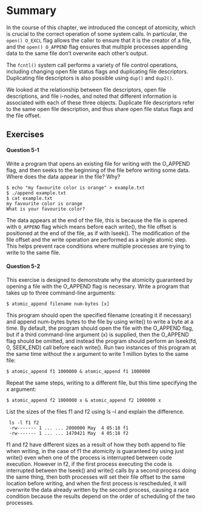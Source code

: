 # Summary

In the course of this chapter, we introduced the concept of atomicity, which is crucial to the correct operation of some system calls. In particular, the `open() O_EXCL` flag allows the caller to ensure that it is the creator of a file, and the `open() O_APPEND` flag ensures that multiple processes appending data to the same file don’t overwrite each other’s output.

The `fcntl()` system call performs a variety of file control operations, including changing open file status flags and duplicating file descriptors. Duplicating file descriptors is also possible using `dup()` and `dup2()`.

We looked at the relationship between file descriptors, open file descriptions, and file i-nodes, and noted that different information is associated with each of these three objects. Duplicate file descriptors refer to the same open file description, and thus share open file status flags and the file offset.

## Exercises
#### Question 5-1
Write a program that opens an existing file for writing with the O_APPEND flag, and then seeks to the beginning of the file before writing some data. Where does the data appear in the file? Why?
  ```
  $ echo "my favourite color is orange" > example.txt
  $ ./append example.txt
  $ cat example.txt
  my favourite color is orange
  What is your favourite color?
  ```
  The data appears at the end of the file, this is because the file is opened with `O_APPEND` flag which means before each write(), the file offset is positioned at the end of the file, as if with lseek(). The modification of the file offset and the write operation are performed as a single atomic step. This helps prevent race conditions where multiple processes are trying to write to the same file.

#### Question 5-2
This exercise is designed to demonstrate why the atomicity guaranteed by opening a file with the O_APPEND flag is necessary. Write a program that takes up to three command-line arguments:

  `$ atomic_append filename num-bytes [x]`

  This program should open the specified filename (creating it if necessary) and append num-bytes bytes to the file by using write() to write a byte at a time. By default, the program should open the file with the O_APPEND flag, but if a third command-line argument (x) is supplied, then the O_APPEND flag should be omitted, and instead the program should perform an lseek(fd, 0, SEEK_END) call before each write(). Run two instances of this program at the same time without the x argument to write 1 million bytes to the same file:

  `$ atomic_append f1 1000000 & atomic_append f1 1000000`

  Repeat the same steps, writing to a different file, but this time specifying the x argument:

  `$ atomic_append f2 1000000 x & atomic_append f2 1000000 x`

  List the sizes of the files f1 and f2 using ls –l and explain the difference.
  ```
   ls -l f1 f2
   -rw------- 1 ... ... 2000000 May  4 05:18 f1
   -rw------- 1 ... ... 1470421 May  4 05:18 f2
  ```
f1 and f2 have different sizes as a result of how they both append to file when writing, in the case of f1 the atomicity is guaranteed by using just write() even when one of the process is interrupted between code execution. However in f2, if the first process executing the code is interrupted between the lseek() and write() calls by a second process doing the same thing, then both processes will set their file offset to the same location before writing, and when the first process is rescheduled, it will overwrite the data already written by the second process, causing a race condition because the results depend on the order of scheduling of the two processes.